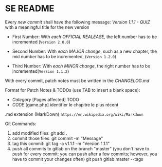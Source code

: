 # SE README

Every *new commit* shall have the following message: *Version 1.1.1 - QUIZ* with a meaningful title for the new version 

* First Number: With *each OFFICIAL REALEASE*, the left number has to be incremented (`Version 2.0.0`)

* Second Number: With *each MAJOR change*, such as a new chapter, the mid number has to be incremented, (`Version 1.2.0`)

* Third Number: With *each MINOR change*, the right number has to be incremented(`Version 1.1.2`)

With every commit, patch notes must be written in the *CHANGELOG.md*

Format for Patch Notes & TODOs (use TAB to insert a blank space):

- *Category*        [Pages affected]    TODO
- *CODE*            [game.php]          identifier le chapitre le plus récent

.md extension (MarkDown) `https://en.wikipedia.org/wiki/Markdown`

Git Commands:
1. add modified files:
    git add .
2. commit those files:
    git commit -m "Message"
3. tag this commit:
    git tag -a v1.1.1 -m "Version 1.1.1"
4. push all commits to gitlab on the branch "master" (you don't have to push for every commit; you can push after a few commits; however, you have to commit your changes often)
    git push gitlab master --tags